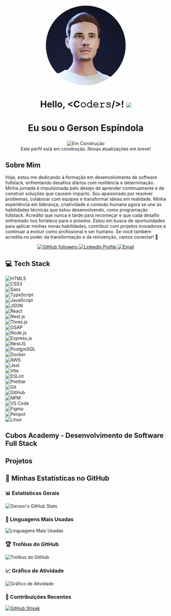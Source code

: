 <p align="center">
    <img src="gerson_avatar.png" alt="Avatar da foto de perfil do Gerson" style="border-radius: 50%; width: 250px;">
  </p>
  
  <h1 align="center">
    Hello, &lt;C𝚘𝚍𝚎𝚛𝚜/&gt;! 
    <a target="_blank"></a> 
    <img src="https://media.giphy.com/media/hvRJCLFzcasrR4ia7z/giphy.gif" width="40">
  </h1>
  
  <h1 align="center">Eu sou o Gerson Espíndola</h1>
  <h3 align="center"></h3>
  
<!-- Mensagem de construção -->
<p align="center">
  <img src="https://img.shields.io/badge/Status-Em%20Construção-yellow?style=flat-square" alt="Em Construção" />
  <br />
  Este perfil está em construção. Novas atualizações em breve!
</p>

<h2>Sobre Mim</h2>
<p>
    Hoje, estou me dedicando à formação em desenvolvimento de software fullstack, enfrentando desafios diários com resiliência e determinação. Minha jornada é impulsionada pelo desejo de aprender continuamente e de construir soluções que causem impacto.    
    Sou apaixonado por resolver problemas, colaborar com equipes e transformar ideias em realidade. Minha experiência em liderança, criatividade e conexão humana agora se une às habilidades técnicas que estou desenvolvendo, como programação fullstack.    
    Acredito que nunca é tarde para recomeçar e que cada desafio enfrentado nos fortalece para o próximo. Estou em busca de oportunidades para aplicar minhas novas habilidades, contribuir com projetos inovadores e continuar a evoluir como profissional e ser humano.    
    Se você também acredita no poder da transformação e da reinvenção, vamos conectar! 🚀
</p>

<p align="center">
    <a href="https://github.com/gersg">
      <img src="https://img.shields.io/github/followers/gersg?style=social" alt="GitHub followers" />
    </a>
    <a href="https://www.linkedin.com/in/gersg/">
      <img src="https://img.shields.io/badge/LinkedIn-GersonEspindola-blue" alt="LinkedIn Profile" />
    </a>
    <a href="mailto:gersgdev@gmail.com">
      <img src="https://img.shields.io/badge/Email-gersgdev@gmail.com-red" alt="Email" />
    </a>
  </p>


  ## 💻 Tech Stack

![HTML5](https://img.shields.io/badge/HTML5-E44D27.svg?style=for-the-badge&logo=html5&logoColor=white)  
![CSS3](https://img.shields.io/badge/CSS3-1572B6.svg?style=for-the-badge&logo=css3&logoColor=white)  
![Sass](https://img.shields.io/badge/Sass-CC6699.svg?style=for-the-badge&logo=sass&logoColor=white)  
![TypeScript](https://img.shields.io/badge/TypeScript-3178C6.svg?style=for-the-badge&logo=typescript&logoColor=white)  
![JavaScript](https://img.shields.io/badge/JavaScript-F7DF1C.svg?style=for-the-badge&logo=javascript&logoColor=black)  
![JSON](https://img.shields.io/badge/JSON-000000.svg?style=for-the-badge&logo=json&logoColor=white)  
![React](https://img.shields.io/badge/React-61DAFB.svg?style=for-the-badge&logo=react&logoColor=black)  
![Next.js](https://img.shields.io/badge/Next.js-000000.svg?style=for-the-badge&logo=next.js&logoColor=white)  
![Three.js](https://img.shields.io/badge/Three.js-000000.svg?style=for-the-badge&logo=three.js&logoColor=white)  
![GSAP](https://img.shields.io/badge/GSAP-88CE02.svg?style=for-the-badge&logo=greensock&logoColor=white)  
![Node.js](https://img.shields.io/badge/Node.js-339933.svg?style=for-the-badge&logo=node.js&logoColor=white)  
![Express.js](https://img.shields.io/badge/Express.js-000000.svg?style=for-the-badge&logo=express&logoColor=white)  
![NestJS](https://img.shields.io/badge/NestJS-E0234E.svg?style=for-the-badge&logo=nestjs&logoColor=white)  
![PostgreSQL](https://img.shields.io/badge/PostgreSQL-336791.svg?style=for-the-badge&logo=postgresql&logoColor=white)  
![Docker](https://img.shields.io/badge/Docker-2496ED.svg?style=for-the-badge&logo=docker&logoColor=white)  
![AWS](https://img.shields.io/badge/AWS-FF9900.svg?style=for-the-badge&logo=amazon-aws&logoColor=white)  
![Jest](https://img.shields.io/badge/Jest-C21325.svg?style=for-the-badge&logo=jest&logoColor=white)  
![Vite](https://img.shields.io/badge/Vite-646CFF.svg?style=for-the-badge&logo=vite&logoColor=white)  
![ESLint](https://img.shields.io/badge/ESLint-4B32C3.svg?style=for-the-badge&logo=eslint&logoColor=white)  
![Prettier](https://img.shields.io/badge/Prettier-F7B93E.svg?style=for-the-badge&logo=prettier&logoColor=black)  
![Git](https://img.shields.io/badge/Git-F05032.svg?style=for-the-badge&logo=git&logoColor=white)  
![GitHub](https://img.shields.io/badge/GitHub-181717.svg?style=for-the-badge&logo=github&logoColor=white)  
![NPM](https://img.shields.io/badge/NPM-CB3837.svg?style=for-the-badge&logo=npm&logoColor=white)  
![VS Code](https://img.shields.io/badge/VS%20Code-0078d7.svg?style=for-the-badge&logo=visual-studio-code&logoColor=white)  
![Figma](https://img.shields.io/badge/Figma-F24E1E.svg?style=for-the-badge&logo=figma&logoColor=white)  
![Penpot](https://img.shields.io/badge/Penpot-00BFA6.svg?style=for-the-badge&logo=penpot&logoColor=white)  
![Linux](https://img.shields.io/badge/Linux-FCC624.svg?style=for-the-badge&logo=linux&logoColor=black)  



<h2>Cubos Academy - Desenvolvimento de Software Full Stack</h2>
<h2>Projetos</h2>


## 🚀 Minhas Estatísticas no GitHub

### 📊 Estatísticas Gerais
![Gerson's GitHub Stats](https://github-readme-stats.vercel.app/api?username=gersg&show_icons=true&theme=radical&hide=issues,contribs&include_all_commits=true)

### 🌟 Linguagens Mais Usadas
![Linguagens Mais Usadas](https://github-readme-stats.vercel.app/api/top-langs/?username=gersg&layout=compact&theme=radical)

### 🏆 Troféus do GitHub
![Troféus do GitHub](https://github-profile-trophy.vercel.app/?username=gersg&theme=gruvbox&no-bg=true&no-frame=true)

### 📈 Gráfico de Atividade
![Gráfico de Atividade](https://github-readme-activity-graph.vercel.app/graph?username=gersg&theme=dracula)

### 📅 Contribuições Recentes
[![GitHub Streak](https://streak-stats.demolab.com?usename=gersg&theme=radical&hide_border=true&date_format=j%20M%5B%20Y%5D)](https://git.io/streak-stats)
